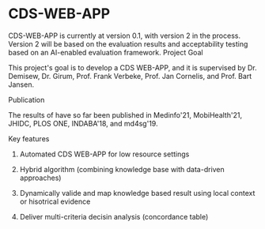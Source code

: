 # CDS-WEB-APP

CDS-WEB-APP is currently at version 0.1, with version 2 in the process. Version 2 will be based on the evaluation results and acceptability testing based on an AI-enabled evaluation framework.
Project Goal 

This project's goal is to develop a CDS WEB-APP, and it is supervised by Dr. Demisew, Dr. Girum, Prof. Frank Verbeke, Prof. Jan Cornelis, and Prof. Bart Jansen.

Publication 

The results of have so far been published in Medinfo'21, MobiHealth'21, JHIDC, PLOS ONE, INDABA'18, and md4sg'19.

Key features 

1. Automated CDS WEB-APP for low resource settings

2. Hybrid algorithm (combining knowledge base with data-driven approaches) 

3. Dynamically valide and map knowledge based result using local context or hisotrical evidence 

4. Deliver multi-criteria decisin analysis (concordance table)
